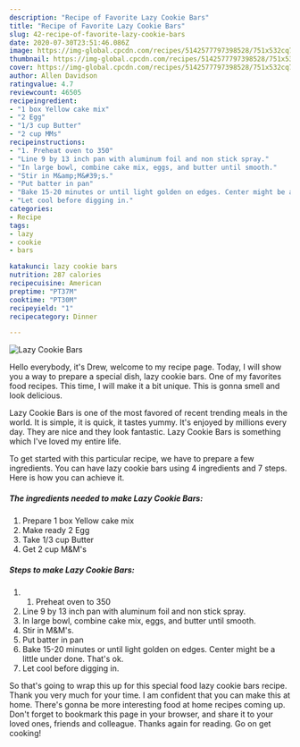 ```yaml
---
description: "Recipe of Favorite Lazy Cookie Bars"
title: "Recipe of Favorite Lazy Cookie Bars"
slug: 42-recipe-of-favorite-lazy-cookie-bars
date: 2020-07-30T23:51:46.086Z
image: https://img-global.cpcdn.com/recipes/5142577797398528/751x532cq70/lazy-cookie-bars-recipe-main-photo.jpg
thumbnail: https://img-global.cpcdn.com/recipes/5142577797398528/751x532cq70/lazy-cookie-bars-recipe-main-photo.jpg
cover: https://img-global.cpcdn.com/recipes/5142577797398528/751x532cq70/lazy-cookie-bars-recipe-main-photo.jpg
author: Allen Davidson
ratingvalue: 4.7
reviewcount: 46505
recipeingredient:
- "1 box Yellow cake mix"
- "2 Egg"
- "1/3 cup Butter"
- "2 cup MMs"
recipeinstructions:
- "1. Preheat oven to 350"
- "Line 9 by 13 inch pan with aluminum foil and non stick spray."
- "In large bowl, combine cake mix, eggs, and butter until smooth."
- "Stir in M&amp;M&#39;s."
- "Put batter in pan"
- "Bake 15-20 minutes or until light golden on edges. Center might be a little under done. That&#39;s ok."
- "Let cool before digging in."
categories:
- Recipe
tags:
- lazy
- cookie
- bars

katakunci: lazy cookie bars 
nutrition: 287 calories
recipecuisine: American
preptime: "PT37M"
cooktime: "PT30M"
recipeyield: "1"
recipecategory: Dinner

---
```



![Lazy Cookie Bars](https://img-global.cpcdn.com/recipes/5142577797398528/751x532cq70/lazy-cookie-bars-recipe-main-photo.jpg)

Hello everybody, it's Drew, welcome to my recipe page. Today, I will show you a way to prepare a special dish, lazy cookie bars. One of my favorites food recipes. This time, I will make it a bit unique. This is gonna smell and look delicious.

Lazy Cookie Bars is one of the most favored of recent trending meals in the world. It is simple, it is quick, it tastes yummy. It's enjoyed by millions every day. They are nice and they look fantastic. Lazy Cookie Bars is something which I've loved my entire life.




To get started with this particular recipe, we have to prepare a few ingredients. You can have lazy cookie bars using 4 ingredients and 7 steps. Here is how you can achieve it.

<!--inarticleads1-->

##### The ingredients needed to make Lazy Cookie Bars:

1. Prepare 1 box Yellow cake mix
1. Make ready 2 Egg
1. Take 1/3 cup Butter
1. Get 2 cup M&amp;M&#39;s




<!--inarticleads2-->

##### Steps to make Lazy Cookie Bars:

1. 1. Preheat oven to 350
1. Line 9 by 13 inch pan with aluminum foil and non stick spray.
1. In large bowl, combine cake mix, eggs, and butter until smooth.
1. Stir in M&amp;M&#39;s.
1. Put batter in pan
1. Bake 15-20 minutes or until light golden on edges. Center might be a little under done. That&#39;s ok.
1. Let cool before digging in.




So that's going to wrap this up for this special food lazy cookie bars recipe. Thank you very much for your time. I am confident that you can make this at home. There's gonna be more interesting food at home recipes coming up. Don't forget to bookmark this page in your browser, and share it to your loved ones, friends and colleague. Thanks again for reading. Go on get cooking!
